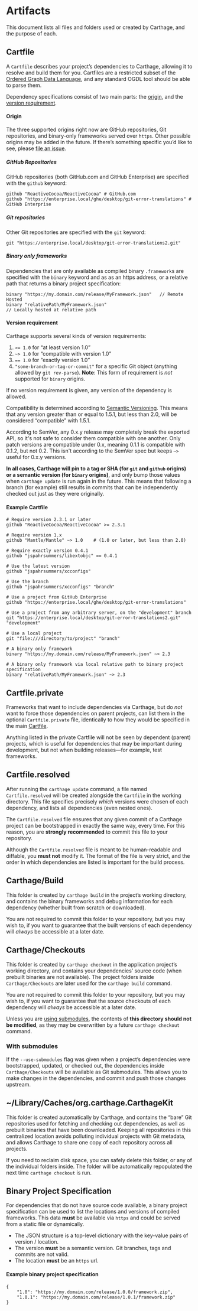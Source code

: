 # Artifacts

This document lists all files and folders used or created by Carthage, and the purpose of each.

## Cartfile

A `Cartfile` describes your project’s dependencies to Carthage, allowing it to resolve and build them for you. Cartfiles are a restricted subset of the [Ordered Graph Data Language](http://ogdl.org/), and any standard OGDL tool should be able to parse them.

Dependency specifications consist of two main parts: the [origin](#origin), and the [version requirement](#version-requirement).

#### Origin

The three supported origins right now are GitHub repositories, Git repositories, and binary-only frameworks served over `https`. Other possible origins may be added in the future. If there’s something specific you’d like to see, please [file an issue](https://github.com/Carthage/Carthage/issues/new).

##### GitHub Repositories

GitHub repositories (both GitHub.com and GitHub Enterprise) are specified with the `github` keyword:

```
github "ReactiveCocoa/ReactiveCocoa" # GitHub.com
github "https://enterprise.local/ghe/desktop/git-error-translations" # GitHub Enterprise
```

##### Git repositories

Other Git repositories are specified with the `git` keyword:

```
git "https://enterprise.local/desktop/git-error-translations2.git"
```

##### Binary only frameworks

Dependencies that are only available as compiled binary `.framework`s are specified with the `binary` keyword and as as an https address, or a relative path that returns a binary project specification:

```
binary "https://my.domain.com/release/MyFramework.json"   // Remote Hosted
binary "relativePath/MyFramework.json"					   				// Locally hosted at relative path
```


#### Version requirement

Carthage supports several kinds of version requirements:

1. `>= 1.0` for “at least version 1.0”
1. `~> 1.0` for “compatible with version 1.0”
1. `== 1.0` for “exactly version 1.0”
1. `"some-branch-or-tag-or-commit"` for a specific Git object (anything allowed by `git rev-parse`).  **Note**: This form of requirement is _not_ supported for `binary` origins.

If no version requirement is given, any version of the dependency is allowed.

Compatibility is determined according to [Semantic Versioning](http://semver.org/). This means that any version greater than or equal to 1.5.1, but less than 2.0, will be considered “compatible” with 1.5.1.

According to SemVer, any 0.x.y release may completely break the exported API, so it's not safe to consider them compatible with one another. Only patch versions are compatible under 0.x, meaning 0.1.1 is compatible with 0.1.2, but not 0.2. This isn't according to the SemVer spec but keeps `~>` useful for 0.x.y versions.

**In all cases, Carthage will pin to a tag or SHA (for `git` and `github` origins) or a semantic version (for `binary` origins)**, and only bump those values when `carthage update` is run again in the future. This means that following a branch (for example) still results in commits that can be independently checked out just as they were originally.

#### Example Cartfile

```
# Require version 2.3.1 or later
github "ReactiveCocoa/ReactiveCocoa" >= 2.3.1

# Require version 1.x
github "Mantle/Mantle" ~> 1.0    # (1.0 or later, but less than 2.0)

# Require exactly version 0.4.1
github "jspahrsummers/libextobjc" == 0.4.1

# Use the latest version
github "jspahrsummers/xcconfigs"

# Use the branch
github "jspahrsummers/xcconfigs" "branch"

# Use a project from GitHub Enterprise
github "https://enterprise.local/ghe/desktop/git-error-translations"

# Use a project from any arbitrary server, on the "development" branch
git "https://enterprise.local/desktop/git-error-translations2.git" "development"

# Use a local project
git "file:///directory/to/project" "branch"

# A binary only framework
binary "https://my.domain.com/release/MyFramework.json" ~> 2.3

# A binary only framework via local relative path to binary project specification
binary "relativePath/MyFramework.json" ~> 2.3
```

## Cartfile.private

Frameworks that want to include dependencies via Carthage, but do _not_ want to force those dependencies on parent projects, can list them in the optional `Cartfile.private` file, identically to how they would be specified in the main [Cartfile](#cartfile).

Anything listed in the private Cartfile will not be seen by dependent (parent) projects, which is useful for dependencies that may be important during development, but not when building releases—for example, test frameworks.

## Cartfile.resolved

After running the `carthage update` command, a file named `Cartfile.resolved` will be created alongside the `Cartfile` in the working directory. This file specifies precisely _which_ versions were chosen of each dependency, and lists all dependencies (even nested ones).

The `Cartfile.resolved` file ensures that any given commit of a Carthage project can be bootstrapped in exactly the same way, every time. For this reason, you are **strongly recommended** to commit this file to your repository.

Although the `Cartfile.resolved` file is meant to be human-readable and diffable, you **must not** modify it. The format of the file is very strict, and the order in which dependencies are listed is important for the build process.

## Carthage/Build

This folder is created by `carthage build` in the project’s working directory, and contains the binary frameworks and debug information for each dependency (whether built from scratch or downloaded).

You are not required to commit this folder to your repository, but you may wish to, if you want to guarantee that the built versions of each dependency will _always_ be accessible at a later date.

## Carthage/Checkouts

This folder is created by `carthage checkout` in the application project’s working directory, and contains your dependencies’ source code (when prebuilt binaries are not available). The project folders inside `Carthage/Checkouts` are later used for the `carthage build` command.

You are not required to commit this folder to your repository, but you may wish to, if you want to guarantee that the source checkouts of each dependency will _always_ be accessible at a later date.

Unless you are [using submodules](#with-submodules), the contents of **this directory should not be modified**, as they may be overwritten by a future `carthage checkout` command.

### With submodules

If the `--use-submodules` flag was given when a project’s dependencies were bootstrapped, updated, or checked out, the dependencies inside `Carthage/Checkouts` will be available as Git submodules. This allows you to make changes in the dependencies, and commit and push those changes upstream.

## ~/Library/Caches/org.carthage.CarthageKit

This folder is created automatically by Carthage, and contains the “bare” Git repositories used for fetching and checking out dependencies, as well as prebuilt binaries that have been downloaded. Keeping all repositories in this centralized location avoids polluting individual projects with Git metadata, and allows Carthage to share one copy of each repository across all projects.

If you need to reclaim disk space, you can safely delete this folder, or any of the individual folders inside. The folder will be automatically repopulated the next time `carthage checkout` is run.

## Binary Project Specification

For dependencies that do not have source code available, a binary project specification can be used to list the locations and versions of compiled frameworks.  This data **must** be available via `https` and could be served from a static file or dynamically.

* The JSON structure is a top-level dictionary with the key-value pairs of version / location.
* The version **must** be a semantic version.  Git branches, tags and commits are not valid.
* The location **must** be an `https` url.

#### Example binary project specification

```
{
	"1.0": "https://my.domain.com/release/1.0.0/framework.zip",
	"1.0.1": "https://my.domain.com/release/1.0.1/framework.zip"
}

```
